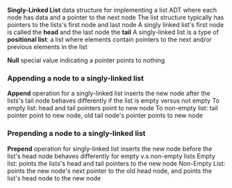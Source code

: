 **Singly-Linked List**
	data structure for implementing a list ADT where each node has data and a pointer to the next node
	The list structure typically has pointers to the lists's first node and last node 
	A singly linked list's first node is called the **head** and the last node the **tail**
	A singly-linked list is a type of **positional list**: a list where elements contain pointers to the next and/or previous elements in the list 

**Null**
	special value indicating a pointer points to nothing 

### Appending a node to a singly-linked list 
**Append** 
	operation for a singly-linked list inserts the new node after the lists's tail node 
	behaves differently if the list is empty versus not empty 
		To empty list: head and tail pointers point to new node 
		To non-empty list: tail pointer point to new node, old tail node's pointer points to new node 

### Prepending a node to a singly-linked list 
**Prepend**
	operation for singly-linked list 
	inserts the new node before the list's head node 
	behaves differently for empty v.s non-empty lists 
		Empty list: points the lists's head and tail pointers to the new node
		Non-Empty List: points the new node's next pointer to the old head node, and points the list's head node to the new node 
